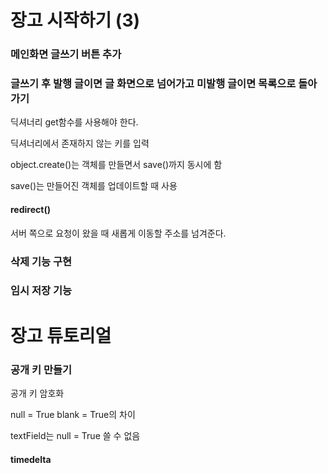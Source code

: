 # 장고 시작하기 (3)

### 메인화면 글쓰기 버튼 추가



### 글쓰기 후 발행 글이면 글 화면으로 넘어가고 미발행 글이면 목록으로 돌아가기

딕셔너리 get함수를 사용해야 한다.

딕셔너리에서 존재하지 않는 키를 입력

object.create()는 객체를 만들면서 save()까지 동시에 함

save()는 만들어진 객체를 업데이트할 때 사용

#### redirect()

서버 쪽으로 요청이 왔을 때 새롭게 이동할 주소를 넘겨준다.


### 삭제 기능 구현

### 임시 저장 기능


# 장고 튜토리얼

### 공개 키 만들기

공개 키 암호화

null = True
blank = True의 차이

textField는 null = True 쓸 수 없음

#### timedelta